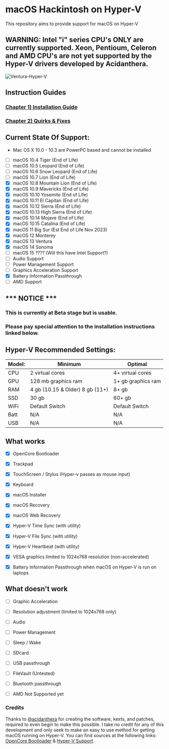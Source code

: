 # macOS Hackintosh on Hyper-V
This repository aims to provide support for macOS on Hyper-V
## WARNING: Intel "i" series CPU's ONLY are currently supported. Xeon, Pentioum, Celeron and AMD CPU's are not yet supported by the Hyper-V drivers developed by Acidanthera.


![Ventura-Hyper-V](https://github.com/balopez83/macOS_On_Hyper-V/assets/53441362/5411a4cf-0172-4b1b-9806-95266024d6a7) 

## Instruction Guides

### [Chapter 1) Installation Guide](https://github.com/balopez83/macOS_On_Hyper-V/blob/main/1-QuickStart.md)
### [Chapter 2) Quirks & Fixes](https://github.com/balopez83/macOS_On_Hyper-V/blob/main/Quirks%26Fixes.md)





## Current State Of Support:

- Mac OS X 10.0 - 10.3 are PowerPC based and cannot be installed
- [ ] macOS 10.4 Tiger (End of Life)
- [ ] macOS 10.5 Leopard (End of Life)
- [ ] macOS 10.6 Snow Leopard (End of Life)
- [ ] macOS 10.7 Lion (End of Life)
- [X] macOS 10.8 Mountain Lion (End of Life)
- [X] macOS 10.9 Mavericks (End of Life)
- [X] macOS 10.10 Yosemite (End of Life)
- [X] macOS 10.11 El Capitan (End of Life)
- [X] macOS 10.12 Sierra (End of Life)
- [X] macOS 10.13 High Sierra (End of Life)
- [X] macOS 10.14 Mojave (End of Life)
- [X] macOS 10.15 Catalina (End of Life)
- [X] macOS 11 Big Sur (Est End of Life Nov 2023)
- [X] macOS 12 Monterey
- [X] macOS 13 Ventura
- [X] macOS 14 Sonoma
- [ ] macOS 15 ???? (Will this have Intel Support?)
- [ ] Audio Support
- [ ] Power Management Support
- [ ] Graphics Acceleration Support
- [x] Battery Information Passthrough
- [ ] AMD Support

## *** NOTICE ***
### This is currently at Beta stage but is usable. 
### Please pay special attention to the installation instructions linked below.

## Hyper-V Recommended Settings:

| Model: | Minimum | Optimal |
|---|----------|----------|
|CPU| 2 virtual cores | 4+ virtual cores |
|GPU| 128 mb graphics ram | 1+ gb graphics ram |
|RAM| 4 gb (10.15 & Older) 8 gb (11+) | 8+ gb |
|SSD| 30 gb | 60+ gb |
|WiFi| Default Switch | Default Switch |
|Batt| N/A | N/A |
|USB| N/A | N/A |

## What works 

- [x] OpenCore Bootloader
- [x] Trackpad
- [x] TouchScreen / Stylus (Hyper-v passes as mouse input)
- [x] Keyboard
- [x] macOS Installer
- [x] macOS Recovery
- [x] macOS Web Recovery
- [x] Hyper-V Time Sync (with utility)
- [x] Hyper-V File Sync (with utility)
- [x] Hyper-V Heartbeat (with utility)
- [x] VESA graphics limited to 1024x768 resolution (non-accelerated)
- [x] Battery Information Passthrough when macOS on Hyper-V is run on laptops



## What doesn't work

- [ ] Graphic Acceleration
- [ ] Resolution adjustment (limited to 1024x768 only)
- [ ] Audio
- [ ] Power Management
- [ ] Sleep / Wake
- [ ] SDcard
- [ ] USB passthrough
- [ ] FileVault (Untested)
- [ ] Bluetooth passthrough
- [ ] AMD Not Supported yet


### Credits

Thanks to [@acidanthera](https://github.com/acidanthera) for creating the software, kexts, and patches, required to even begin to make this possible. I take no credit for any of this development and only seek to make an easy to use method for getting macOS running on Hyper-V. You can find sources at the following links: [OpenCore Bootloader](https://github.com/acidanthera/OpenCorePkg) & [Hyper-V Support](https://github.com/acidanthera/MacHyperVSupport).
